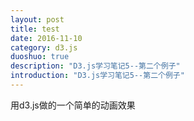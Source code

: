 ```yaml
---
layout: post
title: test
date: 2016-11-10
category: d3.js
duoshuo: true
description: "D3.js学习笔记5--第二个例子"
introduction: "D3.js学习笔记5--第二个例子"
---
```



<p id = "haha"> 用d3.js做的一个简单的动画效果</p> 

<script src="http://d3js.org/d3.v3.min.js" charset="utf-8"></script>  
<script>
  
  var width = 400;
  var height = 400;

  var svg = d3.select("body").select("#haha")
        .append("svg")        //添加一个svg元素
        .attr("width", width)   //设定宽度
        .attr("height", height);  //设定高度
  
    var circle1 = svg.append("circle")
          .attr("cx", 100)
          .attr("cy", 100)
          .attr("r", 45)
          .style("fill","green");

  //在1秒（1000毫秒）内将圆心坐标由100变为300
  circle1.transition()
    .duration(1000)
    .attr("cx", 300);

  var circle2 = svg.append("circle")
          .attr("cx", 100)
          .attr("cy", 200)
          .attr("r", 45)
          .style("fill","green");

  //在1.5秒（1500毫秒）内将圆心坐标由100变为300，
  //将颜色从绿色变为红色
  circle2.transition()
    .duration(1500)
    .attr("cx", 300)
    .style("fill","red");

  var circle3 = svg.append("circle")
          .attr("cx", 100)
          .attr("cy", 300)
          .attr("r", 45)
          .style("fill","green");

  //在2秒（2000毫秒）内将圆心坐标由100变为300
  //将颜色从绿色变为红色
  //将半径从45变成25
  //过渡方式采用bounce（在终点处弹跳几次）
  circle3.transition()
    .duration(2000)
    .ease("bounce")
    .attr("cx", 300)
    .style("fill","red")
    .attr("r", 25);
     
</script>  
